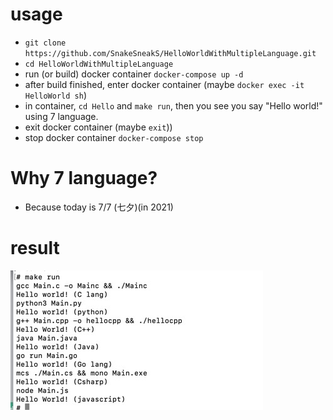 # usage
- ```git clone https://github.com/SnakeSneakS/HelloWorldWithMultipleLanguage.git```
- ```cd HelloWorldWithMultipleLanguage```
- run (or build) docker container ```docker-compose up -d```
- after build finished, enter docker container (maybe ```docker exec -it HelloWorld sh```)
- in container, ```cd Hello``` and ```make run```, then you see you say "Hello world!" using 7 language. 
- exit docker container (maybe ```exit```))
- stop docker container ```docker-compose stop```

# Why 7 language?
- Because today is 7/7 (七夕)(in 2021) 

# result
<img src="./resources/result7.jpeg" alt="result" title="result">
